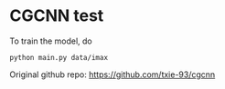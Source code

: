 # CGCNN test

To train the model, do

```
python main.py data/imax
```

Original github repo:
https://github.com/txie-93/cgcnn

